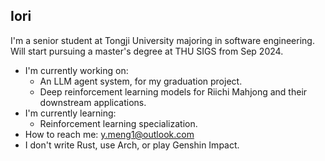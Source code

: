 ## Iori

<!--
**MoyusiteruIori/MoyusiteruIori** is a ✨ _special_ ✨ repository because its `README.md` (this file) appears on your GitHub profile.

Here are some ideas to get you started:

- 🔭 I’m currently working on ...
- 🌱 I’m currently learning ...
- 👯 I’m looking to collaborate on ...
- 🤔 I’m looking for help with ...
- 💬 Ask me about ...
- 📫 How to reach me: ...
- 😄 Pronouns: ...
- ⚡ Fun fact: ...
-->

I'm a senior student at Tongji University majoring in software engineering. Will start pursuing a master's degree at THU SIGS from Sep 2024.
- I'm currently working on:
  - An LLM agent system, for my graduation project.
  - Deep reinforcement learning models for Riichi Mahjong and their downstream applications.
- I'm currently learning:
  - Reinforcement learning specialization.
- How to reach me: y.meng1@outlook.com
- I don't write Rust, use Arch, or play Genshin Impact.
